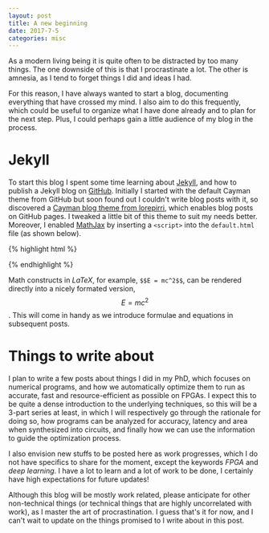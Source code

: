 ```yaml
---
layout: post
title: A new beginning
date: 2017-7-5
categories: misc
---
```


As a modern living being it is quite often to be distracted by too many things.
The one downside of this is that I procrastinate a lot.  The other is amnesia,
as I tend to forget things I did and ideas I had.

For this reason, I have always wanted to start a blog, documenting everything
that have crossed my mind.  I also aim to do this frequently, which could be
useful to organize what I have done already and to plan for the next step.
Plus, I could perhaps gain a little audience of my blog in the process.

# Jekyll

To start this blog I spent some time learning about [Jekyll][jekyll], and how
to publish a Jekyll blog on [GitHub][github].  Initially I started with the
default Cayman theme from GitHub but soon found out I couldn't write blog
posts with it, so discovered a [Cayman blog theme from lorepirri][theme],
which enables blog posts on GitHub pages.  I tweaked a little bit of this
theme to suit my needs better.  Moreover, I enabled [MathJax][mathjax] by
inserting a `<script>` into the `default.html` file (as shown below).

{% highlight html %}
<script type="text/javascript" src="https://cdnjs.cloudflare.com/ajax/libs/mathjax/2.7.1/MathJax.js?config=TeX-AMS-MML_HTMLorMML"></script>
{% endhighlight %}

Math constructs in *LaTeX*, for example, `$$E = mc^2$$`, can be rendered
directly into a nicely formated version, $$E = mc^2$$.  This will come in handy
as we introduce formulae and equations in subsequent posts.

# Things to write about

I plan to write a few posts about things I did in my PhD, which focuses on
numerical programs, and how we automatically optimize them to run as accurate,
fast and resource-efficient as possible on FPGAs.  I expect this to be quite
a dense introduction to the underlying techniques, so this will be a 3-part
series at least, in which I will respectively go through the rationale for
doing so, how programs can be analyzed for accuracy, latency and area when
synthesized into circuits, and finally how we can use the information to guide
the optimization process.

I also envision new stuffs to be posted here as work progresses, which I do not
have specifics to share for the moment, except the keywords *FPGA* and *deep
learning*.  I have a lot to learn and a lot of work to be done, I certainly
have high expectations for future updates!

Although this blog will be mostly work related, please anticipate for other
non-technical things (or technical things that are highly uncorrelated with
work), as I master the art of procrastination.  I guess that's it for now, and
I can't wait to update on the things promised to I write about in this post.


[jekyll]: https://jekyllrb.com
[github]: https://www.github.com
[theme]: https://github.com/lorepirri/cayman-blog
[mathjax]: https://www.mathjax.org
